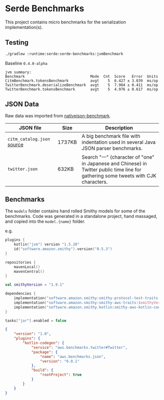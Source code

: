 # Serde Benchmarks

This project contains micro benchmarks for the serialization implementation(s).

## Testing

```sh
./gradlew :runtime:serde:serde-benchmarks:jvmBenchmark
```

Baseline `0.4.0-alpha`
```
jvm summary:
Benchmark                              Mode  Cnt  Score   Error  Units
CitmBenchmark.tokensBenchmark          avgt    5  6.427 ± 3.039  ms/op
TwitterBenchmark.deserializeBenchmark  avgt    5  7.904 ± 0.411  ms/op
TwitterBenchmark.tokensBenchmark       avgt    5  4.976 ± 0.617  ms/op
```

## JSON Data
Raw data was imported from [nativejson-benchmark](https://github.com/miloyip/nativejson-benchmark).

JSON file   | Size | Description
------------|------|-----------------------
`citm_catalog.json` [source](https://github.com/RichardHightower/json-parsers-benchmark/blob/master/data/citm_catalog.json) | 1737KB | A big benchmark file with indentation used in several Java JSON parser benchmarks.
`twitter.json` | 632KB | Search "一" (character of "one" in Japanese and Chinese) in Twitter public time line for gathering some tweets with CJK characters.


## Benchmarks

The `models` folder contains hand rolled Smithy models for some of the benchmarks. Code was generated in a standalone
project, hand massaged, and copied into the `model.{name}` folder. 

e.g.

```kotlin
plugins {
    kotlin("jvm") version "1.5.20"
    id("software.amazon.smithy").version("0.5.3")
}

repositories {
    mavenLocal()
    mavenCentral()
}

val smithyVersion = "1.9.1"

dependencies {
    implementation("software.amazon.smithy:smithy-protocol-test-traits:$smithyVersion")
    implementation("software.amazon.smithy:smithy-aws-traits:$smithyVersion")
    implementation("software.amazon.smithy.kotlin:smithy-aws-kotlin-codegen:0.4.0-alpha")
}

tasks["jar"].enabled = false
```

```json
{
    "version": "1.0",
    "plugins": {
        "kotlin-codegen": {
            "service": "aws.benchmarks.twitter#Twitter",
            "package": {
                "name": "aws.benchmarks.json",
                "version": "0.0.1"
            },
            "build": {
                "rootProject": true
            }
        }
    }
}
```